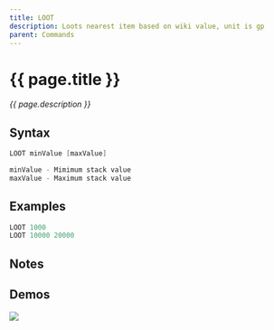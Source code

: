 ```yaml
---
title: LOOT
description: Loots nearest item based on wiki value, unit is gp
parent: Commands
---
```


# {{ page.title }}

_{{ page.description }}_

## Syntax

```java
LOOT minValue [maxValue] 

minValue - Mimimum stack value
maxValue - Maximum stack value
```

## Examples

```java
LOOT 1000
LOOT 10000 20000
```

## Notes


## Demos

![](https://i.imgur.com/M7JS0qp.gif)

